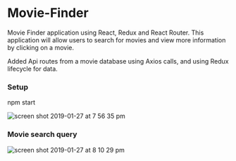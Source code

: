 # Movie-Finder

Movie Finder application using React, Redux and React Router. This application will allow users to search for movies and view more information by clicking on a movie.

Added Api routes from a movie database using Axios calls, and using Redux lifecycle for data.

### Setup

npm start

![screen shot 2019-01-27 at 7 56 35 pm](https://user-images.githubusercontent.com/18974511/51814034-2db38f00-226e-11e9-9742-882f82fe1bce.png)

### Movie search query

![screen shot 2019-01-27 at 8 10 29 pm](https://user-images.githubusercontent.com/18974511/51814328-aff08300-226f-11e9-9a5a-2bf7f5ab27fb.png)
